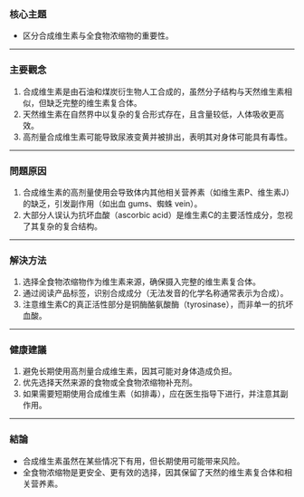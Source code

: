 ### 核心主題  
- 区分合成维生素与全食物浓缩物的重要性。  

---

### 主要觀念  
1. 合成维生素是由石油和煤炭衍生物人工合成的，虽然分子结构与天然维生素相似，但缺乏完整的维生素复合体。
2. 天然维生素在自然界中以复杂的复合形式存在，且含量较低，人体吸收更高效。  
3. 高剂量合成维生素可能导致尿液变黄并被排出，表明其对身体可能具有毒性。  

---

### 問題原因  
1. 合成维生素的高剂量使用会导致体内其他相关营养素（如维生素P、维生素J）的缺乏，引发副作用（如出血 gums、蜘蛛 vein）。  
2. 大部分人误认为抗坏血酸（ascorbic acid）是维生素C的主要活性成分，忽视了其复杂的复合结构。  

---

### 解決方法  
1. 选择全食物浓缩物作为维生素来源，确保摄入完整的维生素复合体。  
2. 通过阅读产品标签，识别合成成分（无法发音的化学名称通常表示为合成）。  
3. 注意维生素C的真正活性部分是铜酶酪氨酸酶（tyrosinase），而非单一的抗坏血酸。  

---

### 健康建議  
1. 避免长期使用高剂量合成维生素，因其可能对身体造成负担。  
2. 优先选择天然来源的食物或全食物浓缩物补充剂。  
3. 如果需要短期使用合成维生素（如排毒），应在医生指导下进行，并注意其副作用。  

---

### 結論  
- 合成维生素虽然在某些情况下有用，但长期使用可能带来风险。  
- 全食物浓缩物是更安全、更有效的选择，因其保留了天然的维生素复合体和相关营养素。